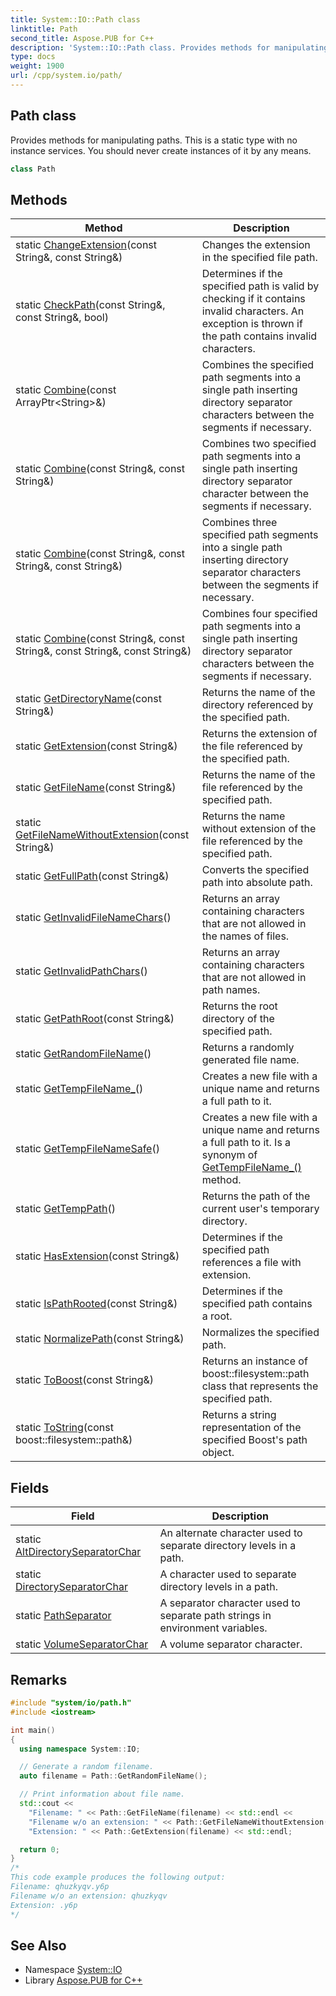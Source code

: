 ```yaml
---
title: System::IO::Path class
linktitle: Path
second_title: Aspose.PUB for C++
description: 'System::IO::Path class. Provides methods for manipulating paths. This is a static type with no instance services. You should never create instances of it by any means in C++.'
type: docs
weight: 1900
url: /cpp/system.io/path/
---
```

## Path class


Provides methods for manipulating paths. This is a static type with no instance services. You should never create instances of it by any means.

```cpp
class Path
```

## Methods

| Method | Description |
| --- | --- |
| static [ChangeExtension](./changeextension/)(const String\&, const String\&) | Changes the extension in the specified file path. |
| static [CheckPath](./checkpath/)(const String\&, const String\&, bool) | Determines if the specified path is valid by checking if it contains invalid characters. An exception is thrown if the path contains invalid characters. |
| static [Combine](./combine/)(const ArrayPtr\<String\>\&) | Combines the specified path segments into a single path inserting directory separator characters between the segments if necessary. |
| static [Combine](./combine/)(const String\&, const String\&) | Combines two specified path segments into a single path inserting directory separator character between the segments if necessary. |
| static [Combine](./combine/)(const String\&, const String\&, const String\&) | Combines three specified path segments into a single path inserting directory separator characters between the segments if necessary. |
| static [Combine](./combine/)(const String\&, const String\&, const String\&, const String\&) | Combines four specified path segments into a single path inserting directory separator characters between the segments if necessary. |
| static [GetDirectoryName](./getdirectoryname/)(const String\&) | Returns the name of the directory referenced by the specified path. |
| static [GetExtension](./getextension/)(const String\&) | Returns the extension of the file referenced by the specified path. |
| static [GetFileName](./getfilename/)(const String\&) | Returns the name of the file referenced by the specified path. |
| static [GetFileNameWithoutExtension](./getfilenamewithoutextension/)(const String\&) | Returns the name without extension of the file referenced by the specified path. |
| static [GetFullPath](./getfullpath/)(const String\&) | Converts the specified path into absolute path. |
| static [GetInvalidFileNameChars](./getinvalidfilenamechars/)() | Returns an array containing characters that are not allowed in the names of files. |
| static [GetInvalidPathChars](./getinvalidpathchars/)() | Returns an array containing characters that are not allowed in path names. |
| static [GetPathRoot](./getpathroot/)(const String\&) | Returns the root directory of the specified path. |
| static [GetRandomFileName](./getrandomfilename/)() | Returns a randomly generated file name. |
| static [GetTempFileName_](./gettempfilename_/)() | Creates a new file with a unique name and returns a full path to it. |
| static [GetTempFileNameSafe](./gettempfilenamesafe/)() | Creates a new file with a unique name and returns a full path to it. Is a synonym of [GetTempFileName_()](./gettempfilename_/) method. |
| static [GetTempPath](./gettemppath/)() | Returns the path of the current user's temporary directory. |
| static [HasExtension](./hasextension/)(const String\&) | Determines if the specified path references a file with extension. |
| static [IsPathRooted](./ispathrooted/)(const String\&) | Determines if the specified path contains a root. |
| static [NormalizePath](./normalizepath/)(const String\&) | Normalizes the specified path. |
| static [ToBoost](./toboost/)(const String\&) | Returns an instance of boost::filesystem::path class that represents the specified path. |
| static [ToString](./tostring/)(const boost::filesystem::path\&) | Returns a string representation of the specified Boost's path object. |
## Fields

| Field | Description |
| --- | --- |
| static [AltDirectorySeparatorChar](./altdirectoryseparatorchar/) | An alternate character used to separate directory levels in a path. |
| static [DirectorySeparatorChar](./directoryseparatorchar/) | A character used to separate directory levels in a path. |
| static [PathSeparator](./pathseparator/) | A separator character used to separate path strings in environment variables. |
| static [VolumeSeparatorChar](./volumeseparatorchar/) | A volume separator character. |
## Remarks



```cpp
#include "system/io/path.h"
#include <iostream>

int main()
{
  using namespace System::IO;

  // Generate a random filename.
  auto filename = Path::GetRandomFileName();

  // Print information about file name.
  std::cout <<
    "Filename: " << Path::GetFileName(filename) << std::endl <<
    "Filename w/o an extension: " << Path::GetFileNameWithoutExtension(filename) << std::endl <<
    "Extension: " << Path::GetExtension(filename) << std::endl;

  return 0;
}
/*
This code example produces the following output:
Filename: qhuzkyqv.y6p
Filename w/o an extension: qhuzkyqv
Extension: .y6p
*/
```

## See Also

* Namespace [System::IO](../)
* Library [Aspose.PUB for C++](../../)
